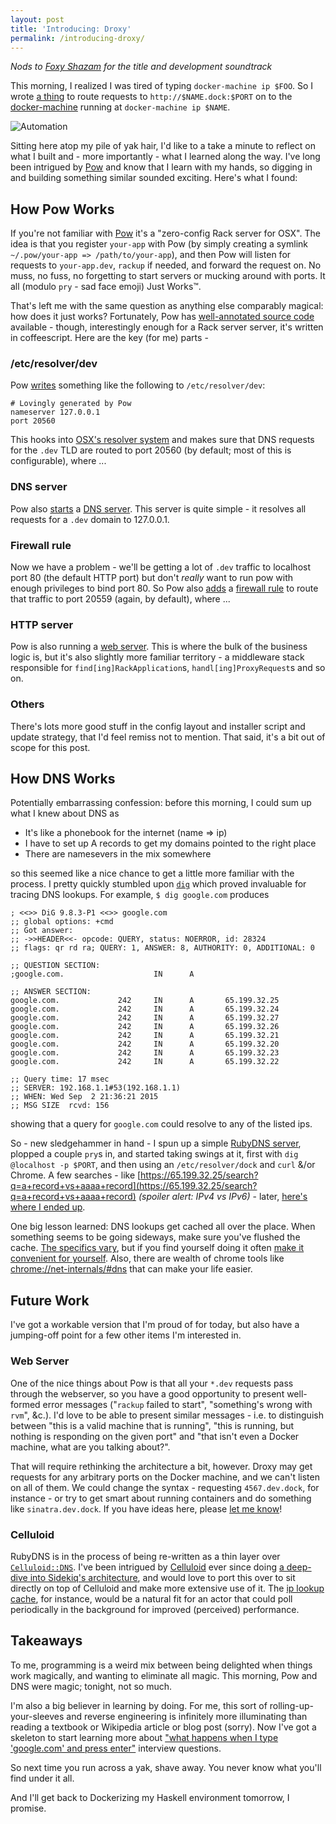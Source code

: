 ```yaml
---
layout: post
title: 'Introducing: Droxy'
permalink: /introducing-droxy/
---
```


_Nods to [Foxy Shazam](https://www.youtube.com/watch?v=nWiNN_pA9cA) for the title and development soundtrack_

This morning, I realized I was tired of typing `docker-machine ip $FOO`. So I wrote [a thing](https://github.com/jamesdabbs/droxy) to route requests to `http://$NAME.dock:$PORT` on to the [docker-machine](https://docs.docker.com/machine/) running at `docker-machine ip $NAME`.

![Automation](https://imgs.xkcd.com/comics/automation.png)

Sitting here atop my pile of yak hair, I'd like to a take a minute to reflect on what I built and - more importantly - what I learned along the way. I've long been intrigued by [Pow](pow.cx) and know that I learn with my hands, so digging in and building something similar sounded exciting. Here's what I found:


## How Pow Works

If you're not familiar with [Pow](http://pow.cx/) it's a "zero-config Rack server for OSX". The idea is that you register `your-app` with Pow (by simply creating a symlink `~/.pow/your-app => /path/to/your-app`), and then Pow will listen for requests to `your-app.dev`, `rackup` if needed, and forward the request on. No muss, no fuss, no forgetting to start servers or mucking around with ports. It all (modulo `pry` - sad face emoji) Just Works™.

That's left me with the same question as anything else comparably magical: how does it just works? Fortunately, Pow has [well-annotated source code](http://pow.cx/docs/) available - though, interestingly enough for a Rack server server, it's written in coffeescript. Here are the key (for me) parts -

### /etc/resolver/dev

Pow [writes](https://github.com/basecamp/pow/blob/163f546854b833bd8bb097cf9bad5be8420da727/src/installer.coffee#L88) something like the following to `/etc/resolver/dev`:

    # Lovingly generated by Pow
    nameserver 127.0.0.1
    port 20560

This hooks into [OSX's resolver system](https://developer.apple.com/library/mac/documentation/Darwin/Reference/ManPages/man5/resolver.5.html) and makes sure that DNS requests for the `.dev` TLD are routed to port 20560 (by default; most of this is configurable), where ...

### DNS server

Pow also [starts](https://github.com/basecamp/pow/blob/163f546854b833bd8bb097cf9bad5be8420da727/src/daemon.coffee#L81) a [DNS server](http://pow.cx/docs/dns_server.html). This server is quite simple - it resolves all requests for a `.dev` domain to 127.0.0.1.

### Firewall rule

Now we have a problem - we'll be getting a lot of `.dev` traffic to localhost port 80 (the default HTTP port) but don't _really_ want to run pow with enough privileges to bind port 80. So Pow also [adds](https://github.com/basecamp/pow/blob/163f546854b833bd8bb097cf9bad5be8420da727/src/installer.coffee#L16) a [firewall rule](https://github.com/basecamp/pow/blob/163f546854b833bd8bb097cf9bad5be8420da727/src/templates/installer/cx.pow.powd.plist.eco) to route that traffic to port 20559 (again, by default), where ...

### HTTP server

Pow is also running a [web server](http://pow.cx/docs/http_server.html). This is where the bulk of the business logic is, but it's also slightly more familiar territory - a middleware stack responsible for `find[ing]RackApplication`s, `handl[ing]ProxyRequest`s and so on.

### Others

There's lots more good stuff in the config layout and installer script and update strategy, that I'd feel remiss not to mention. That said, it's a bit out of scope for this post.


## How DNS Works

Potentially embarrassing confession: before this morning, I could sum up what I knew about DNS as

* It's like a phonebook for the internet (name => ip)
* I have to set up A records to get my domains pointed to the right place
* There are namesevers in the mix somewhere

so this seemed like a nice chance to get a little more familiar with the process. I pretty quickly stumbled upon [`dig`](https://developer.apple.com/library/mac/documentation/Darwin/Reference/ManPages/man1/dig.1.html) which proved invaluable for tracing DNS lookups. For example, `$ dig google.com` produces

    ; <<>> DiG 9.8.3-P1 <<>> google.com
    ;; global options: +cmd
    ;; Got answer:
    ;; ->>HEADER<<- opcode: QUERY, status: NOERROR, id: 28324
    ;; flags: qr rd ra; QUERY: 1, ANSWER: 8, AUTHORITY: 0, ADDITIONAL: 0

    ;; QUESTION SECTION:
    ;google.com.                    IN      A

    ;; ANSWER SECTION:
    google.com.             242     IN      A       65.199.32.25
    google.com.             242     IN      A       65.199.32.24
    google.com.             242     IN      A       65.199.32.27
    google.com.             242     IN      A       65.199.32.26
    google.com.             242     IN      A       65.199.32.21
    google.com.             242     IN      A       65.199.32.20
    google.com.             242     IN      A       65.199.32.23
    google.com.             242     IN      A       65.199.32.22

    ;; Query time: 17 msec
    ;; SERVER: 192.168.1.1#53(192.168.1.1)
    ;; WHEN: Wed Sep  2 21:36:21 2015
    ;; MSG SIZE  rcvd: 156

showing that a query for `google.com` could resolve to any of the listed ips.

So - new sledgehammer in hand - I spun up a simple [RubyDNS server](https://github.com/ioquatix/rubydns), plopped a couple `pry`s in, and started taking swings at it, first with `dig @localhost -p $PORT`, and then using an `/etc/resolver/dock` and `curl` &/or Chrome. A few searches - like [https://65.199.32.25/search?q=a+record+vs+aaaa+record](https://65.199.32.25/search?q=a+record+vs+aaaa+record) _(spoiler alert: IPv4 vs IPv6)_ - later, [here's where I ended up](https://github.com/jamesdabbs/droxy/blob/2c37fa4bee5e94abb1435dc67eabd521cc3f8569/lib/droxy/dns_server.rb#L19).

One big lesson learned: DNS lookups get cached all over the place. When something seems to be going sideways, make sure you've flushed the cache. [The specifics vary](https://support.apple.com/en-us/HT202516), but if you find yourself doing it often [make it convenient for yourself](https://github.com/jamesdabbs/.rc/blob/master/templates/zsh_aliases#L73). Also, there are wealth of chrome tools like [chrome://net-internals/#dns](chrome://net-internals/#dns) that can make your life easier.


## Future Work

I've got a workable version that I'm proud of for today, but also have a jumping-off point for a few other items I'm interested in.

### Web Server

One of the nice things about Pow is that all your `*.dev` requests pass through the webserver, so you have a good opportunity to present well-formed error messages ("`rackup` failed to start", "something's wrong with `rvm`", &c.). I'd love to be able to present similar messages - i.e. to distinguish between "this is a valid machine that is running", "this is running, but nothing is responding on the given port" and "that isn't even a Docker machine, what are you talking about?".

That will require rethinking the architecture a bit, however. Droxy may get requests for any arbitrary ports on the Docker machine, and we can't listen on all of them. We could change the syntax - requesting `4567.dev.dock`, for instance - or try to get smart about running containers and do something like `sinatra.dev.dock`. If you have ideas here, please [let me know](mailto:jamesdabbs@gmail.com)!

### Celluloid

RubyDNS is in the process of being re-written as a thin layer over [`Celluloid::DNS`](https://github.com/celluloid/celluloid-dns). I've been intrigued by [Celluloid](https://github.com/celluloid/celluloid) ever since doing [a deep-dive into Sidekiq's architecture](https://www.youtube.com/watch?v=_8X96hMaRXI), and would love to port this over to sit directly on top of Celluloid and make more extensive use of it. The [ip lookup cache](https://github.com/jamesdabbs/droxy/blob/2c37fa4bee5e94abb1435dc67eabd521cc3f8569/lib/droxy.rb#L18), for instance, would be a natural fit for an actor that could poll periodically in the background for improved (perceived) performance.


## Takeaways

To me, programming is a weird mix between being delighted when things work magically, and wanting to eliminate all magic. This morning, Pow and DNS were magic; tonight, not so much.

I'm also a big believer in learning by doing. For me, this sort of rolling-up-your-sleeves and reverse engineering is infinitely more illuminating than reading a textbook or Wikipedia article or blog post (sorry). Now I've got a skeleton to start learning more about ["what happens when I type 'google.com' and press enter"](https://github.com/alex/what-happens-when) interview questions.

So next time you run across a yak, shave away. You never know what you'll find under it all.

And I'll get back to Dockerizing my Haskell environment tomorrow, I promise.

